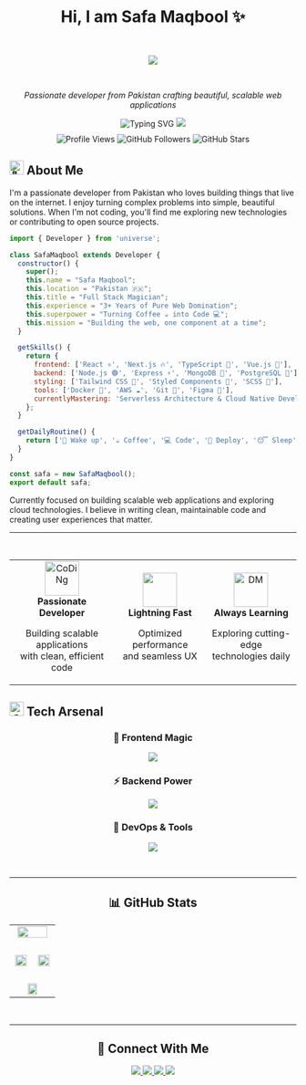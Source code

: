<div align="center">

# Hi, I am Safa Maqbool ✨
<br>

![](https://raw.githubusercontent.com/halfrost/halfrost/master/icons/header_.png)

<br>

*Passionate developer from Pakistan crafting beautiful, scalable web applications*

</div>

<div align="center">

<img src="https://readme-typing-svg.herokuapp.com?font=Fira+Code&weight=600&size=24&duration=2000&pause=500&color=A855F7&center=true&vCenter=true&width=500&height=60&lines=MERN+Stack+Wizard;React+%7C+Node+%7C+TypeScript;Building+Digital+Magic;Code+Artisan" alt="Typing SVG" />


<img src="https://user-images.githubusercontent.com/73097560/115834477-dbab4500-a447-11eb-908a-139a6edaec5c.gif">



<p  align="center" style="margin: 10px;">
  <img src="https://komarev.com/ghpvc/?username=SafaMaqbool&style=flat-square&color=A855F7&label=Profile+Views" alt="Profile Views" />
  <img src="https://img.shields.io/github/followers/SafaMaqbool?label=Followers&style=flat-square&color=A855F7" alt="GitHub Followers" />
  <img src="https://img.shields.io/github/stars/SafaMaqbool?label=Stars&style=flat-square&color=EC4899" alt="GitHub Stars" />
</p>

</div>

## <img src="https://raw.githubusercontent.com/Tarikul-Islam-Anik/Animated-Fluent-Emojis/master/Emojis/Travel%20and%20places/Rocket.png" alt="🚀" width="25" /> About Me
I'm a passionate developer from Pakistan who loves building things that live on the internet. I enjoy turning complex problems into simple, beautiful solutions. When I'm not coding, you'll find me exploring new technologies or contributing to open source projects.

```jsx
import { Developer } from 'universe';

class SafaMaqbool extends Developer {
  constructor() {
    super();
    this.name = "Safa Maqbool";
    this.location = "Pakistan 🇵🇰";
    this.title = "Full Stack Magician";
    this.experience = "3+ Years of Pure Web Domination";
    this.superpower = "Turning Coffee ☕ into Code 💻";
    this.mission = "Building the web, one component at a time";
  }

  getSkills() {
    return {
      frontend: ['React ⚛️', 'Next.js 🔥', 'TypeScript 💙', 'Vue.js 💚'],
      backend: ['Node.js 🟢', 'Express ⚡', 'MongoDB 🍃', 'PostgreSQL 🐘'],
      styling: ['Tailwind CSS 🎨', 'Styled Components 💅', 'SCSS 🎯'],
      tools: ['Docker 🐳', 'AWS ☁️', 'Git 📝', 'Figma 🎨'],
      currentlyMastering: 'Serverless Architecture & Cloud Native Development'
    };
  }

  getDailyRoutine() {
    return ['🌅 Wake up', '☕ Coffee', '💻 Code', '🚀 Deploy', '😴 Sleep', '🔄 Repeat'];
  }
}

const safa = new SafaMaqbool();
export default safa;
```

Currently focused on building scalable web applications and exploring cloud technologies. I believe in writing clean, maintainable code and creating user experiences that matter.

---

<br/>


<div align="center">

<table>
<tr>
<td align="center">
<img src="https://github.com/SP-XD/SP-XD/blob/main/images/dev-working_rounded.gif?raw=true" alt="CoDiNg" width="60"/>
<br><strong>Passionate Developer</strong>
<p>Building scalable applications<br>with clean, efficient code</p>
</td>
<td align="center">
<img src="https://github.com/SP-XD/SP-XD/blob/main/images/lightning.gif?raw=true" width="60"/>
<br><strong>Lightning Fast</strong>
<p>Optimized performance<br>and seamless UX</p>
</td>
<td align="center">
<img src="https://github.com/SP-XD/SP-XD/blob/main/images/message.gif?raw=true" alt="DM" width="60"/>
<br><strong>Always Learning</strong>
<p>Exploring cutting-edge<br>technologies daily</p>
</td>
</tr>
</table>

</div>

## <img src="https://raw.githubusercontent.com/Tarikul-Islam-Anik/Animated-Fluent-Emojis/master/Emojis/Objects/Hammer%20and%20Wrench.png" alt="🛠️" width="25" /> Tech Arsenal


<div align="center">

### 🎨 Frontend Magic
<p>
  <img src="https://skillicons.dev/icons?i=react,nextjs,vue,js,ts,html,css,tailwind,bootstrap,sass" />
</p>

### ⚡ Backend Power  
<p>
  <img src="https://skillicons.dev/icons?i=nodejs,express,python,mongodb,mysql,postgres,prisma,graphql,firebase" />
</p>

### 🚀 DevOps & Tools
<p>
  <img src="https://skillicons.dev/icons?i=git,github,docker,aws,vercel,netlify,postman,figma,vscode" />
</p>

</div>

<br/>
<hr/>

<h2 align="center">📊 GitHub Stats</h2>

<div align="center">
  <table width="100%">
    <tr>
      <td align="center" colspan="2" style="padding-bottom: 20px;">
        <img src="https://github-profile-summary-cards.vercel.app/api/cards/profile-details?username=SafaMaqbool&theme=tokyonight" width="90%" />
      </td>
    </tr>
    <tr>
      <td align="center" style="padding: 10px;">
        <img src="https://github-readme-streak-stats.herokuapp.com?user=SafaMaqbool&theme=tokyonight&hide_border=false&border_radius=12" width="100%" />
      </td>
      <td align="center" style="padding: 10px;">
        <img src="https://github-readme-stats.vercel.app/api?username=SafaMaqbool&show_icons=true&theme=tokyonight&hide_border=false&border_radius=12" width="100%" />
      </td>
    </tr>
    <tr>
      <td align="center" colspan="2" style="padding-top: 20px;">
        <img src="https://github-readme-stats.vercel.app/api/top-langs/?username=SafaMaqbool&layout=donut&theme=tokyonight&hide_border=false&border_radius=12" width="50%" />
      </td>
    </tr>
  </table>
</div>

<br/>
<hr/>

<h2 align="center">🤝 Connect With Me</h2>

<div align="center" style="margin-top: 15px;">
  <a href="mailto:s.maq.basha@gmail.com">
    <img src="https://img.shields.io/badge/Gmail-D14836?style=for-the-badge&logo=gmail&logoColor=white" />
  </a>
  <a href="https://www.linkedin.com/in/safamaqbool/">
    <img src="https://img.shields.io/badge/LinkedIn-0077B5?style=for-the-badge&logo=linkedin&logoColor=white" />
  </a>
  <a href="https://www.instagram.com/safamaqbool_official/">
    <img src="https://img.shields.io/badge/Instagram-E4405F?style=for-the-badge&logo=instagram&logoColor=white" />
  </a>
  <a href="https://www.threads.com/@safamaqbool_official?xmt=AQF0Wa1xnjXxqQfCi3mipGWdF4IBgy2PtphCGKvc7">
    <img src="https://img.shields.io/badge/Threads-000000?style=for-the-badge&logo=threads&logoColor=white" />
  </a>
</div>


<br/><br/>

